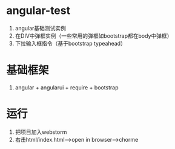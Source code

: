 # angular-test
1. angular基础测试实例 
2. 在DIV中弹框实例（一些常用的弹框如bootstrap都在body中弹框）
3. 下拉输入框指令（基于bootstrap typeahead）
# 基础框架
1. angular + angularui + require + bootstrap
# 运行
1. 把项目加入webstorm
2. 右击html/index.html-->open in browser-->chorme

